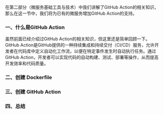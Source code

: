 在第二部分（微服务基础工具与技术）中我们讲解了GitHub Action的相关知识，那么在这一节中，我们将为已有的微服务增加GitHub Action的支持。

### 一、什么是GitHub Action
虽然前面已经介绍过GitHub Action的相关知识，但这里还是简单回顾一下。GitHub Action是GitHub提供的一种持续集成和持续交付（CI/CD）服务，允许开发者在代码库中定义自动化工作流，以便在特定事件发生时自动执行任务。通过GitHub Action，开发者可以实现代码的自动构建、测试、部署等操作，从而提高开发效率和代码质量。

### 二、创建 Dockerfile

### 三、创建 GitHub Action

### 四、总结